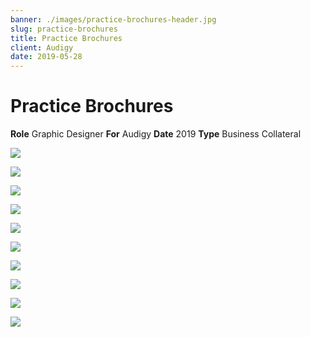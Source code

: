 ```yaml
---
banner: ./images/practice-brochures-header.jpg
slug: practice-brochures
title: Practice Brochures
client: Audigy
date: 2019-05-28
---
```


# Practice Brochures

**Role** Graphic Designer
**For** Audigy
**Date** 2019
**Type** Business Collateral

![](./images/practice-brochures-01.jpg)

![](./images/practice-brochures-02.jpg)

![](./images/practice-brochures-03.jpg)

![](./images/practice-brochures-04.jpg)

![](./images/practice-brochures-05.jpg)

![](./images/practice-brochures-06.jpg)

![](./images/practice-brochures-07.jpg)

![](./images/practice-brochures-08.jpg)

![](./images/practice-brochures-09.jpg)

![](./images/practice-brochures-10.jpg)
